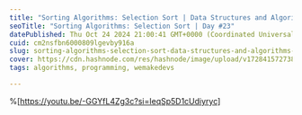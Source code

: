 ```yaml
---
title: "Sorting Algorithms: Selection Sort | Data Structures and Algorithms Day #23"
seoTitle: "Sorting Algorithms: Selection Sort | Day #23"
datePublished: Thu Oct 24 2024 21:00:41 GMT+0000 (Coordinated Universal Time)
cuid: cm2nsfbn6000809lgevby916a
slug: sorting-algorithms-selection-sort-data-structures-and-algorithms-day-23
cover: https://cdn.hashnode.com/res/hashnode/image/upload/v1728415727386/b085ad51-028b-45e9-9587-208c92e69201.png
tags: algorithms, programming, wemakedevs

---
```


%[https://youtu.be/-GGYfL4Zg3c?si=IeqSp5D1cUdiyryc]